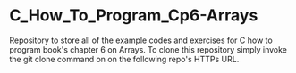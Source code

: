 # C_How_To_Program_Cp6-Arrays
Repository to store all of the example codes and exercises for C how to program book's chapter 6 on Arrays. To clone this repository simply invoke the git clone command on on the following repo's HTTPs URL.
